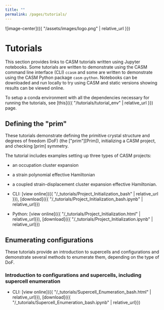 ```yaml
---
title: ""
permalink: /pages/tutorials/
---
```


![image-center]({{ "/assets/images/logo.png" | relative_url }})

# Tutorials

This section provides links to CASM tutorials written using Jupyter notebooks. Some tutorials are written to demonstrate using the CASM command line interface (CLI) `ccasm` and some are written to demonstrate using the CASM Python package `casm-python`. Notebooks can be downloaded and run locally to try using CASM and static versions showing results can be viewed online.

To setup a conda environment with all the dependencies necessary for running the tutorials, see [this]({{ "/tutorials/tutorial_env" | relative_url }}) page.

## Defining the "prim"

These tutorials demonstrate defining the primitive crystal structure and degrees of freedom (DoF) (the ["prim"][Prim]), initializing a CASM project, and checking [prim] symmetry.

The tutorial includes examples setting up three types of CASM projects:
- an occupation cluster expansion
- a strain polynomial effective Hamiltonian
- a coupled strain-displacement cluster expansion effective Hamiltonian.

- CLI: [view online]({{ "/_tutorials/Project_Initialization_bash" | relative_url }}), [download]({{ "/_tutorials/Project_Initialization_bash.ipynb" | relative_url}})
- Python: [view online]({{ "/_tutorials/Project_Initialization.html" | relative_url}}), [download]({{ "/_tutorials/Project_Initialization.ipynb" | relative_url}})


## Enumerating configurations

These tutorials provide an introduction to supercells and configurations and demonstrate several methods to enumerate them, depending on the type of DoF.

### Introduction to configurations and supercells, including supercell enumeration
- CLI: [view online]({{ "/_tutorials/Supercell_Enumeration_bash.html" | relative_url}}), [download]({{ "/_tutorials/Supercell_Enumeration_bash.ipynb" | relative_url}})
